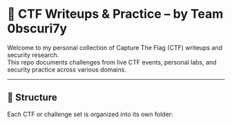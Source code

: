 # 🧠 CTF Writeups & Practice – by Team 0bscuri7y

Welcome to my personal collection of Capture The Flag (CTF) writeups and security research.  
This repo documents challenges from live CTF events, personal labs, and security practice across various domains.

---

## 🏁 Structure

Each CTF or challenge set is organized into its own folder:

